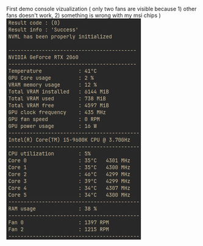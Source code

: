 First demo console vizualization ( only two fans are visible because 1) other fans doesn't work, 2) something is wrong with my msi chips ) 
![FIRST DEMO SS](Screenshots/Console_Demo_Screenshot.png)
